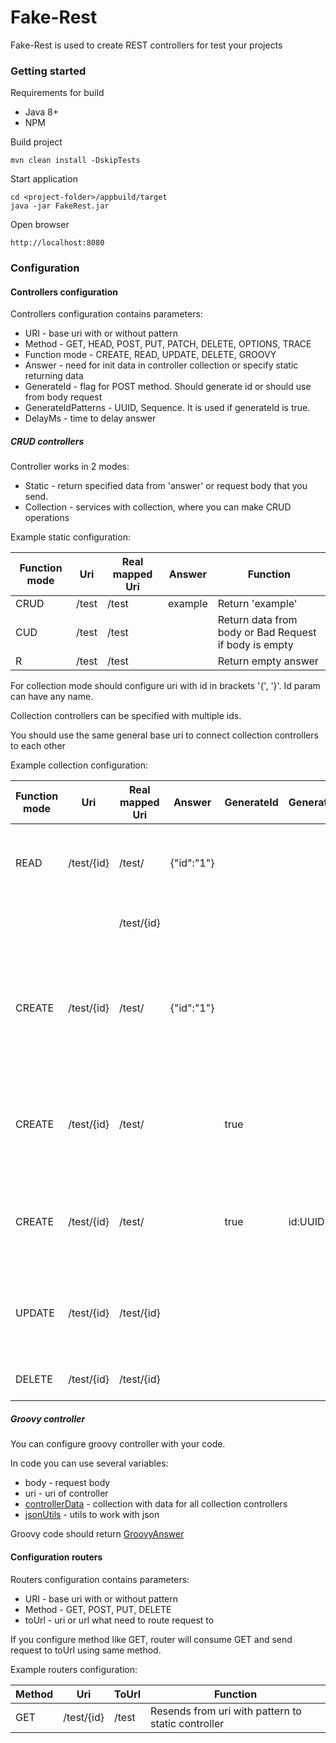 # Fake-Rest

Fake-Rest is used to create REST controllers for test your projects

### Getting started

Requirements for build
- Java 8+
- NPM

Build project
```
mvn clean install -DskipTests
```

Start application
```
cd <project-folder>/appbuild/target
java -jar FakeRest.jar
```
Open browser
```
http://localhost:8080
```

### Configuration
#### Controllers configuration
Controllers configuration contains parameters:
- URI - base uri with or without pattern
- Method - GET, HEAD, POST, PUT, PATCH, DELETE, OPTIONS, TRACE
- Function mode - CREATE, READ, UPDATE, DELETE, GROOVY
- Answer - need for init data in controller collection or specify static returning data
- GenerateId - flag for POST method. Should generate id or should use from body request
- GenerateIdPatterns - UUID, Sequence. It is used if generateId is true.
- DelayMs - time to delay answer

##### CRUD controllers
Controller works in 2 modes:

- Static - return specified data from 'answer' or request body that you send.
- Collection - services with collection, where you can make CRUD operations

Example static configuration:

| Function mode |Uri       |Real mapped Uri|Answer        | Function                                             |
|---------------|----------|-------------- |--------------|------------------------------------------------------|
| CRUD          |/test     |/test          |example       | Return 'example'                                     |
| CUD           |/test     |/test          |              | Return data from body or Bad Request if body is empty|
| R             |/test     |/test          |              | Return empty answer                                  |

For collection mode should configure uri with id in brackets '{', '}'. Id param can have any name.

Collection controllers can be specified with multiple ids.

You should use the same general base uri to connect collection controllers to each other

Example collection configuration:

| Function mode |Uri       |Real mapped Uri|Answer        |GenerateId |GenerateIdPatterns| Function                                                                       |
|---------------|----------|-------------- |--------------|-----------|------------------|--------------------------------------------------------------------------------|
| READ          |/test/{id}|/test/         |{"id":"1"}    |           |                  | Add json to collection on init. Return all records                             |
|               |          |/test/{id}     |              |           |                  | Return record by id                                                            |
| CREATE        |/test/{id}|/test/         |{"id":"1"}    |           |                  | Added json to collection on init. Create new records. Expected id in body json |
| CREATE        |/test/{id}|/test/         |              |true       |                  | Create new records. Id "id" will be generated by sequence                      |
| CREATE        |/test/{id}|/test/         |              |true       |id:UUID           | Create new records. Id "id" will be generated by uuid                          |
| UPDATE        |/test/{id}|/test/{id}     |              |           |                  | Update record by id. Rewrite id in body json from url value                    |
| DELETE        |/test/{id}|/test/{id}     |              |           |                  | Delete record by id                                                            |

##### Groovy controller
You can configure groovy controller with your code.

In code you can use several variables:
- body - request body
- uri - uri of controller
- [controllerData](core/src/main/java/io/github/ivanrosw/fakerest/core/model/ControllerData.java) - collection with data for all collection controllers
- [jsonUtils](core/src/main/java/io/github/ivanrosw/fakerest/core/utils/JsonUtils.java) - utils to work with json

Groovy code should return [GroovyAnswer](core/src/main/java/io/github/ivanrosw/fakerest/core/model/GroovyAnswer.java)

#### Configuration routers
Routers configuration contains parameters:
- URI - base uri with or without pattern
- Method - GET, POST, PUT, DELETE
- toUrl - uri or url what need to route request to

If you configure method like GET, router will consume GET and send request to toUrl using same method.

Example routers configuration:

|Method|Uri       |ToUrl    |Function                                          |
|------|----------|---------|--------------------------------------------------|
|GET   |/test/{id}|/test    |Resends from uri with pattern to static controller|
